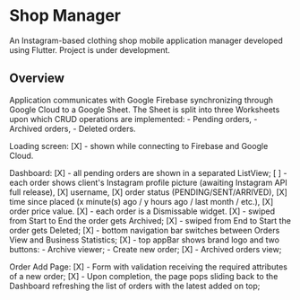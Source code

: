 # Shop Manager

An Instagram-based clothing shop mobile application manager developed using Flutter.
Project is under development.

## Overview
  
Application communicates with Google Firebase synchronizing through Google Cloud to a Google Sheet.
The Sheet is split into three Worksheets upon which CRUD operations are implemented:
    - Pending orders,
    - Archived orders,
    - Deleted orders.

Loading screen:
  [X] - shown while connecting to Firebase and Google Cloud. 
  
Dashboard: 
  [X] - all pending orders are shown in a separated ListView;
  [ ] - each order shows client's Instagram profile picture (awaiting Instagram API full release),
  [X]                             username, 
  [X]                             order status (PENDING/SENT/ARRIVED),
  [X]                             time since placed (x minute(s) ago / y hours ago / last month / etc.),
  [X]                             order price value.
  [X] - each order is a Dismissable widget.
  [X] - swiped from Start to End the order gets Archived; 
  [X] - swiped from End to Start the order gets Deleted;
  [X] - bottom navigation bar switches between Orders View and Business Statistics;
  [X] - top appBar shows brand logo and two buttons: 
            - Archive viewer;
            - Create new order;
  [X] - Archived orders view; 
  
Order Add Page:
  [X] - Form with validation receiving the required attributes of a new order;
  [X] - Upon completion, the page pops sliding back to the Dashboard refreshing the list of orders with the latest added on top;
